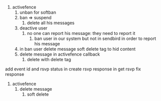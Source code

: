 1. activefence
	1. unban for softban
	2. ban => suspend
		1. delete all his messages
	3. deactive user
		1. no one can report his message: they need to report it
			1. ban user in our system but not in sendbird in order to report his message
	4. in ban user delete message soft delete tag to hid content
	5. delete message in activefence callback
		1. delete with delete tag

add event id  and rsvp status in create rsvp response
in get rsvp fix response
1. activefence
	1. delete message
		1. soft delete